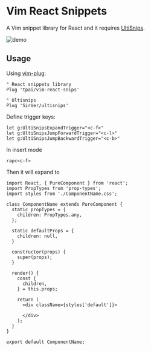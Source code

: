 # Vim React Snippets

A Vim snippet library for React and it requires [UltiSnips](https://github.com/SirVer/ultisnips).

![demo](https://media.giphy.com/media/frXAXRdkvO32SqBij0/giphy.gif)

## Usage

Using [vim-plug](https://github.com/junegunn/vim-plug):

```vim
" React snippets library
Plug 'tpai/vim-react-snips'

" Ultisnips
Plug 'SirVer/ultisnips'
```

Define trigger keys:

```vim
let g:UltiSnipsExpandTrigger="<c-f>"
let g:UltiSnipsJumpForwardTrigger="<c-l>"
let g:UltiSnipsJumpBackwardTrigger="<c-b>"
```

In insert mode

```
rapc<c-f>
```

Then it will expand to

```
import React, { PureComponent } from 'react';
import PropTypes from 'prop-types';
import styles from './ComponentName.css';

class ComponentName extends PureComponent {
  static propTypes = {
    children: PropTypes.any,
  };

  static defaultProps = {
    children: null,
  }

  constructor(props) {
    super(props);
  }

  render() {
    const {
      children,
    } = this.props;

    return (
      <div className={styles['default']}>
        
      </div>
    );
  }
}

export default ComponentName;
```
